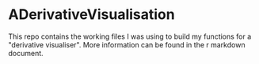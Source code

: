 # ADerivativeVisualisation
This repo contains the working files I was using to build my functions for a "derivative visualiser". More information can be found in the r markdown document. 
